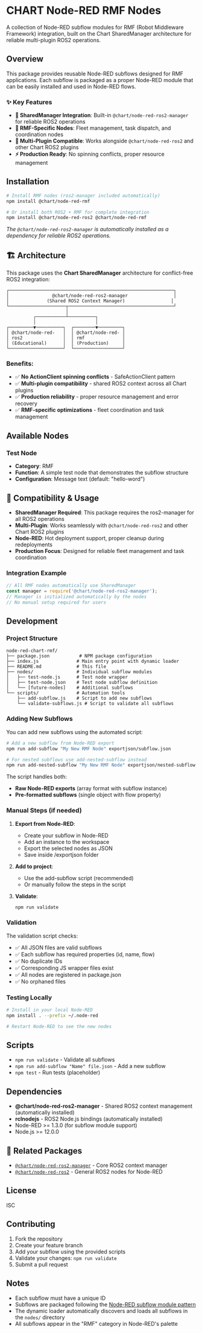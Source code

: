 # CHART Node-RED RMF Nodes

A collection of Node-RED subflow modules for RMF (Robot Middleware Framework) integration, built on the Chart SharedManager architecture for reliable multi-plugin ROS2 operations.

## Overview

This package provides reusable Node-RED subflows designed for RMF applications. Each subflow is packaged as a proper Node-RED module that can be easily installed and used in Node-RED flows.

### ✨ Key Features

- **🌉 SharedManager Integration**: Built-in `@chart/node-red-ros2-manager` for reliable ROS2 operations
- **🚀 RMF-Specific Nodes**: Fleet management, task dispatch, and coordination nodes
- **🤝 Multi-Plugin Compatible**: Works alongside `@chart/node-red-ros2` and other Chart ROS2 plugins
- **⚡ Production Ready**: No spinning conflicts, proper resource management

## Installation

```bash
# Install RMF nodes (ros2-manager included automatically)
npm install @chart/node-red-rmf

# Or install both ROS2 + RMF for complete integration
npm install @chart/node-red-ros2 @chart/node-red-rmf
```

*The `@chart/node-red-ros2-manager` is automatically installed as a dependency for reliable ROS2 operations.*

## 🏗️ Architecture

This package uses the **Chart SharedManager** architecture for conflict-free ROS2 integration:

```
┌─────────────────────────────────────────────────────────────┐
│                @chart/node-red-ros2-manager                 │
│              (Shared ROS2 Context Manager)                 │
└─────────────────────┬───────────────────────────────────────┘
                      │
          ┌───────────┴──────────┐
          │                      │
┌─────────▼──────────┐  ┌────────▼─────────┐
│ @chart/node-red-   │  │ @chart/node-red- │
│ ros2               │  │ rmf              │
│ (Educational)      │  │ (Production)     │
└────────────────────┘  └──────────────────┘
```

### Benefits:
- ✅ **No ActionClient spinning conflicts** - SafeActionClient pattern
- ✅ **Multi-plugin compatibility** - shared ROS2 context across all Chart plugins
- ✅ **Production reliability** - proper resource management and error recovery
- ✅ **RMF-specific optimizations** - fleet coordination and task management

## Available Nodes

### Test Node
- **Category**: RMF
- **Function**: A simple test node that demonstrates the subflow structure
- **Configuration**: Message text (default: "hello-word")

## 🎯 Compatibility & Usage

- **SharedManager Required**: This package requires the ros2-manager for all ROS2 operations
- **Multi-Plugin**: Works seamlessly with `@chart/node-red-ros2` and other Chart ROS2 plugins
- **Node-RED**: Hot deployment support, proper cleanup during redeployments
- **Production Focus**: Designed for reliable fleet management and task coordination

### Integration Example

```javascript
// All RMF nodes automatically use SharedManager
const manager = require('@chart/node-red-ros2-manager');
// Manager is initialized automatically by the nodes
// No manual setup required for users
```

## Development

### Project Structure
```
node-red-chart-rmf/
├── package.json           # NPM package configuration
├── index.js              # Main entry point with dynamic loader
├── README.md             # This file
├── nodes/                # Individual subflow modules
│   ├── test-node.js      # Test node wrapper
│   ├── test-node.json    # Test node subflow definition
│   └── [future-nodes]    # Additional subflows
└── scripts/              # Automation tools
    ├── add-subflow.js    # Script to add new subflows
    └── validate-subflows.js # Script to validate all subflows
```

### Adding New Subflows

You can add new subflows using the automated script:

```bash
# Add a new subflow from Node-RED export
npm run add-subflow "My New RMF Node" exportjson/subflow.json

# For nested subflows use add-nested-subflow instead
npm run add-nested-subflow "My New RMF Node" exportjson/nested-subflow.json
```

The script handles both:
- **Raw Node-RED exports** (array format with subflow instance)
- **Pre-formatted subflows** (single object with flow property)

### Manual Steps (if needed)

1. **Export from Node-RED**:
   - Create your subflow in Node-RED
   - Add an instance to the workspace
   - Export the selected nodes as JSON
   - Save inside /exportjson folder

2. **Add to project**:
   - Use the add-subflow script (recommended)
   - Or manually follow the steps in the script

3. **Validate**:
   ```bash
   npm run validate
   ```

### Validation

The validation script checks:
- ✅ All JSON files are valid subflows
- ✅ Each subflow has required properties (id, name, flow)
- ✅ No duplicate IDs
- ✅ Corresponding JS wrapper files exist
- ✅ All nodes are registered in package.json
- ✅ No orphaned files

### Testing Locally

```bash
# Install in your local Node-RED
npm install . --prefix ~/.node-red

# Restart Node-RED to see the new nodes
```

## Scripts

- `npm run validate` - Validate all subflows
- `npm run add-subflow "Name" file.json` - Add a new subflow
- `npm test` - Run tests (placeholder)

## Dependencies

- **@chart/node-red-ros2-manager** - Shared ROS2 context management (automatically installed)
- **rclnodejs** - ROS2 Node.js bindings (automatically installed)
- Node-RED >= 1.3.0 (for subflow module support)
- Node.js >= 12.0.0

## 🔗 Related Packages

- [`@chart/node-red-ros2-manager`](https://github.com/chart-sg/node-red-ros2-manager) - Core ROS2 context manager
- [`@chart/node-red-ros2`](https://github.com/chart-sg/node-red-ros2) - General ROS2 nodes for Node-RED

## License

ISC

## Contributing

1. Fork the repository
2. Create your feature branch
3. Add your subflow using the provided scripts
4. Validate your changes: `npm run validate`
5. Submit a pull request

## Notes

- Each subflow must have a unique ID
- Subflows are packaged following the [Node-RED subflow module pattern](https://nodered.org/docs/creating-nodes/subflow-modules)
- The dynamic loader automatically discovers and loads all subflows in the `nodes/` directory
- All subflows appear in the "RMF" category in Node-RED's palette 